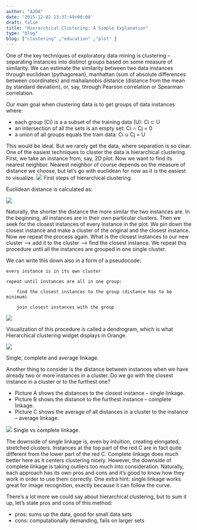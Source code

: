 ```yaml
---
author: "AJDA"
date: '2015-12-02 13:37:49+00:00'
draft: false
title: "Hierarchical Clustering: A Simple Explanation"
type: "blog"
blog: ["clustering" ,"education" ,"plot" ]
---
```


One of the key techniques of exploratory data mining is clustering – separating instances into distinct groups based on some measure of similarity. We can estimate the similarity between two data instances through euclidean (pythagorean), manhattan (sum of absolute differences between coordinates) and mahalanobis distance (distance from the mean by standard deviation), or, say, through Pearson correlation or Spearman correlation.

Our main goal when clustering data is to get groups of data instances where:

* each group (Ci) is a a subset of the training data (U): Ci ⊂ U
* an intersection of all the sets is an empty set: Ci ∩ Cj = 0
* a union of all groups equals the train data: Ci ∪ Cj = U

This would be ideal. But we rarely get the data, where separation is so clear. One of the easiest techniques to cluster the data is hierarchical clustering. First, we take an instance from, say, 2D plot. Now we want to find its nearest neighbor. Nearest neighbor of course depends on the measure of distance we choose, but let’s go with euclidean for now as it is the easiest to visualize.
![](/images/2015/12/hier-clust-blog-compare1.jpg)
First steps of hierarchical clustering.

Euclidean distance is calculated as:

![](https://upload.wikimedia.org/wikipedia/commons/thumb/5/55/Euclidean_distance_2d.svg/220px-Euclidean_distance_2d.svg.png)


Naturally, the shorter the distance the more similar the two instances are. In the beginning, all instances are in their own particular clusters. Then we seek for the closest instances of every instance in the plot. We pin down the closest instance and make a cluster of the original and the closest instance. Now we repeat the process again. What is the closest instances to our new cluster –> add it to the cluster –> find the closest instance. We repeat this procedure until all the instances are grouped in one single cluster.

We can write this down also in a form of a pseudocode:

	every instance is in its own cluster

	repeat until instances are all in one group:

	    find the closest instances to the group (distance has to be minimum)

	    join closest instances with the group


![](/images/2015/12/hier-clust-blog6.png)

Visualization of this procedure is called a dendrogram, which is what Hierarchical clustering widget displays in Orange.

![](/images/2015/12/hier-clust-blog-compare21.jpg)

Single, complete and average linkage.
 

Another thing to consider is the distance between instances when we have already two or more instances in a cluster. Do we go with the closest instance in a cluster or to the furthest one?

* Picture A shows the distances to the closest instance – single linkage.
* Picture B shows the distance to the furthest instance – complete linkage.
* Picture C shows the average of all distances in a cluster to the instance – average linkage.


![](/images/2015/12/single-vs-complete.jpg)
Single vs complete linkage.
 

The downside of single linkage is, even by intuition, creating elongated, stretched clusters. Instances at the top part of the red C are in fact quite different from the lower part of the red C. Complete linkage does much better here as it centers clustering nicely. However, the downside of complete linkage is taking outliers too much into consideration. Naturally, each approach has its own pros and cons and it’s good to know how they work in order to use them correctly. One extra hint: single linkage works great for image recognition, exactly because it can follow the curve.

There’s a lot more we could say about hierarchical clustering, but to sum it up, let’s state pros and cons of this method:

* pros: sums up the data, good for small data sets
* cons: computationally demanding, fails on larger sets













